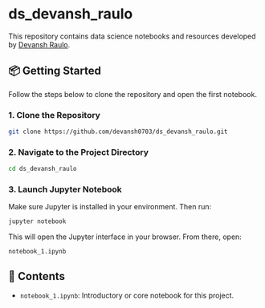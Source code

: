 # ds\_devansh\_raulo

This repository contains data science notebooks and resources developed by [Devansh Raulo](https://github.com/devansh0703).

## 📦 Getting Started

Follow the steps below to clone the repository and open the first notebook.

### 1. Clone the Repository

```bash
git clone https://github.com/devansh0703/ds_devansh_raulo.git
```

### 2. Navigate to the Project Directory

```bash
cd ds_devansh_raulo
```

### 3. Launch Jupyter Notebook

Make sure Jupyter is installed in your environment. Then run:

```bash
jupyter notebook
```

This will open the Jupyter interface in your browser. From there, open:

```
notebook_1.ipynb
```

## 📘 Contents

* `notebook_1.ipynb`: Introductory or core notebook for this project.
